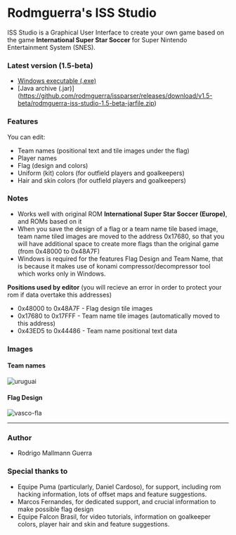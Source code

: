 # Rodmguerra's ISS Studio

ISS Studio is a Graphical User Interface to create your own game based on the game **International Super Star Soccer** for Super Nintendo Entertainment System (SNES).


### Latest version (1.5-beta) ###
- [Windows executable (.exe)](https://github.com/rodmguerra/issparser/releases/download/v1.5-beta/rodmguerra-iss-studio-1.5-beta-windows.zip)
- [Java archive (.jar)] (https://github.com/rodmguerra/issparser/releases/download/v1.5-beta/rodmguerra-iss-studio-1.5-beta-jarfile.zip)

### Features ###
You can edit:
- Team names (positional text and tile images under the flag)
- Player names
- Flag (design and colors)
- Uniform (kit) colors (for outfield players and goalkeepers)
- Hair and skin colors (for outfield players and goalkeepers)

### Notes ###
- Works well with original ROM **International Super Star Soccer (Europe)**, and ROMs based on it
- When you save the design of a flag or a team name tile based image, team name tiled images are moved to the address 0x17680, so that you will have additional space to create more flags than the original game (from 0x48000 to 0x48A7F)
- Windows is required for the features Flag Design and Team Name, that is because it makes use of konami compressor/decompressor tool which works only in Windows. 

**Positions used by editor** (you will recieve an error in order to protect your rom if data overtake this addresses)
- 0x48000 to 0x48A7F - Flag design tile images
- 0x17680 to 0x17FFF - Team name tile images (automatically moved to this address)
- 0x43ED5 to 0x44486 - Team name positional text data

### Images ###
#### Team names ####
![uruguai](https://user-images.githubusercontent.com/1441876/146484653-892e5aba-cbfb-4580-9594-74d98fa5897f.png)

#### Flag Design ####
![vasco-fla](https://user-images.githubusercontent.com/1441876/145671018-c48e3605-cda3-45b8-b940-dd28a9a542b6.png)

---

### Author ###
* Rodrigo Mallmann Guerra

### Special thanks to
* Equipe Puma (particularly, Daniel Cardoso), for support, including rom hacking information, lots of offset maps and feature suggestions.
* Marcos Fernandes, for dedicated support, and crucial information to make possible flag design
* Equipe Falcon Brasil, for video tutorials, information on goalkeeper colors, player hair and skin and feature suggestions.
